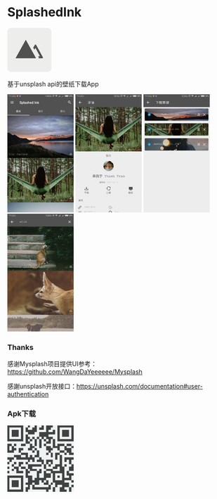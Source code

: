 # SplashedInk
<a href="/img/ic_launcher.png"><img src="/img/ic_launcher.png" width="100" height="100"/></a>

基于unsplash api的壁纸下载App

<a href="/img/20170810155705.jpg"><img src="/img/20170810155705.jpg" width="30%"/></a>
<a href="/img/20170810155652.jpg"><img src="/img/20170810155652.jpg" width="30%"/></a>
<a href="/img/20170810155658.jpg"><img src="/img/20170810155658.jpg" width="30%"/></a>
<a href="/img/20170810155642.jpg"><img src="/img/20170810155642.jpg" width="30%"/></a>

### Thanks
感谢Mysplash项目提供UI参考：https://github.com/WangDaYeeeeee/Mysplash

感謝unsplash开放接口：https://unsplash.com/documentation#user-authentication

### Apk下载
<a href="/img/download.png"><img src="/img/download.png" width="30%"/></a>
